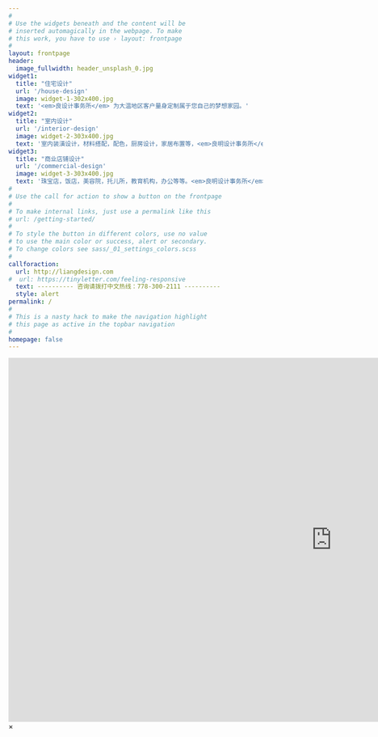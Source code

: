 ```yaml
---
#
# Use the widgets beneath and the content will be
# inserted automagically in the webpage. To make
# this work, you have to use › layout: frontpage
#
layout: frontpage
header:
  image_fullwidth: header_unsplash_0.jpg
widget1:
  title: "住宅设计"
  url: '/house-design'
  image: widget-1-302x400.jpg
  text: '<em>良设计事务所</em> 为大温地区客户量身定制属于您自己的梦想家园。'
widget2:
  title: "室内设计"
  url: '/interior-design'
  image: widget-2-303x400.jpg
  text: '室内装潢设计，材料搭配，配色，厨房设计，家居布置等，<em>良明设计事务所</em> 提供全程现场跟踪监理服务'
widget3:
  title: "商业店铺设计"
  url: '/commercial-design'
  image: widget-3-303x400.jpg
  text: '珠宝店，饭店，美容院，托儿所，教育机构，办公等等。<em>良明设计事务所</em> 可帮您完成政府报批所需文件和施工文件。'
#
# Use the call for action to show a button on the frontpage
#
# To make internal links, just use a permalink like this
# url: /getting-started/
#
# To style the button in different colors, use no value
# to use the main color or success, alert or secondary.
# To change colors see sass/_01_settings_colors.scss
#
callforaction:
  url: http://liangdesign.com
#  url: https://tinyletter.com/feeling-responsive
  text: ---------- 咨询请拨打中文热线：778-300-2111 ----------
  style: alert
permalink: /
#
# This is a nasty hack to make the navigation highlight
# this page as active in the topbar navigation
#
homepage: false
---
```


<div id="videoModal" class="reveal-modal large" data-reveal="">
  <div class="flex-video widescreen vimeo" style="display: block;">
    <iframe width="1280" height="720" src="https://www.youtube.com/embed/fQaiZhNx8B0" frameborder="0" allowfullscreen></iframe>
  </div>
  <a class="close-reveal-modal">&#215;</a>
</div>

